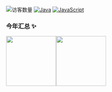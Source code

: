<!--
**yagote/yagote** is a ✨ _special_ ✨ repository because its `README.md` (this file) appears on your GitHub profile.

Here are some ideas to get you started:

- 🔭 I’m currently working on ...
- 👯 I’m looking to collaborate on ...
- 🤔 I’m looking for help with ...
- 💬 Ask me about ...
- 📫 How to reach me: ...
- 😄 Pronouns: ...
- ⚡ Fun fact: ...
-->
![访客数量](https://komarev.com/ghpvc/?username=yagote&color=orange)
[![Java](https://img.shields.io/badge/Language-java-brightgreen)]()
[![JavaScript](https://img.shields.io/badge/Language-JavaScript-blue)]()

<!--
![Yatote](https://github-readme-stats.vercel.app/api?username=yagote&show_icons=true)
![Top Langs](https://github-readme-stats.vercel.app/api/top-langs/?username=yagote&layout=compact)
<!-- ![Top Langs](https://github-readme-stats.vercel.app/api/top-langs/?username=yagote) 
-->
### 今年汇总 ✨
<img align="" height="137px" src="https://github-readme-stats.vercel.app/api?username=yagote&hide_title=true&hide_border=true&show_icons=true&include_all_commits=true&line_height=21&bg_color=0,EC6C6C,FFD479,FFFC79,73FA79&theme=graywhite&locale=cn" /><img align="" height="137px" src="https://github-readme-stats.vercel.app/api/top-langs/?username=yagote&hide_title=true&hide_border=true&layout=compact&bg_color=0,73FA79,73FDFF,D783FF&theme=graywhite&locale=cn" />

